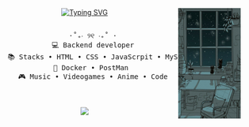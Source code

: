 <div align="center">
<img src="https://github.com/strawmery/strawmery/blob/main/descarga%20(4).jfif" width="25%" align="right" />
<a href="https://git.io/typing-svg"><img src="https://readme-typing-svg.herokuapp.com?font=in+consolata&weight=900&duration=4000&pause=300&color=F7F1AC&center=true&vCenter=true&multiline=true&width=600&height=150&separator=%3C&lines=System.out.println(%22Hello+World%22);%3CI'm+Maria%2C+a+backend+witch%2C+casting+spells+in+Java!" alt="Typing SVG" /></a>
<br><br>
<pre>
    ⋅˚₊‧ ୨୧ ‧₊˚ ⋅
    💻 Backend developer
    📚 Stacks • HTML • CSS • JavaScrpit • MySQL • Java • Spring Boot • C
    📖 Docker • PostMan 
    🎮 Music • Videogames • Anime • Code
</pre>
<br><br>
<img src="https://raw.githubusercontent.com/innng/innng/master/assets/kyubey.gif" height="40" />
<br><br><br>
    
</div>


